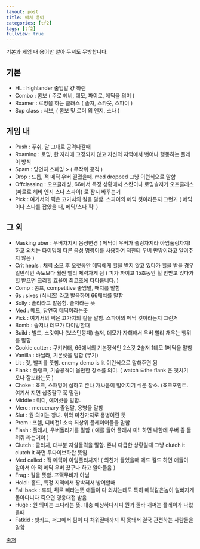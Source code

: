 ```yaml
---
layout: post
title: 매치 용어
categories: [tf2]
tags: [tf2]
fullview: true
---
```


기본과 게임 내 용어만 알아 두셔도 무방합니다.

## 기본
- HL : highlander 줄임말 걍 하랜 
- Combo : 콤보 ( 주로 헤비, 데모, 파이로, 메딕을 의미 )
- Roamer : 로밍을 하는 클래스 ( 솔져, 스카웃, 스파이 )
- Sup class : 서브, ( 콤보 및 로머 외 엔지, 스나 )

## 게임 내
- Push : 푸쉬, 말 그대로 공격나갈때 
- Roaming : 로밍, 한 자리에 고정되지 않고 자신의 지역에서 벗어나 행동하는 플레이 방식
- Spam : 당연히 스패밍 > ( 무작위 공격 )
- Drop : 드롭, 적 메딕 우버 떨궜을때. med dropped 그냥 이런식으로 말함 
- Offclassing : 오프클래싱, 66에서 특정 상황에서 
스캇이나 로밍솔저가 오프클래스 (파로로 헤비 엔지 스나 스파이) 로 잠시 바꾸는거 
- Pick : 여기서의 픽은 고가치의 킬을 말함. 스파이의 메딕 컷이라든지 그런거 
( 메딕이나 스나를 잡았을 때, 메딕/스나 픽! )

## 그 외
- Masking uber : 우버차지시 음성변경
( 메딕이 우버가 풀링차지라 아임풀링차지! 하고 외치는 타이밍에 다른 음성 명령어를 사용하여 적한테 우버 만땅이라고 알려주지 않음 )
- Crit heals : 채력 소모 후 오랫동안 메딕에게 힐을 받지 않고 있다가 힐을 받을 경우 일반적인 속도보다 훨씬 빨리 체력차게 됨
( 피가 까이고 15초동안 힐 안받고 있다가 힐 받으면 크리힐 효율이 최고조에 다다릅니다. )
- Comp : 콤프, competitive 줄임말, 매치를 말함 
- 6s : sixes (식시즈) 라고 발음하며 66매치를 말함 
- Solly : 솔리라고 발음함. 솔저라는 뜻 
- Med : 메드, 당연히 메딕이라는뜻 
- Pick : 여기서의 픽은 고가치의 킬을 말함. 스파이의 메딕 컷이라든지 그런거 
- Bomb : 솔저나 데모가 다이빙할때 
- Build : 빌드, 스캇이나 (보스턴깡패) 솔저, 데모가 자해해서 우버 빨리 채우는 행위를 말함 
- Cookie cutter : 쿠키커터, 66에서의 기본정석인 2스캇 2솔저 1데모 1메딕을 말함 
- Vanilla : 바닐라, 기본셋을 말함 (무기) 
- Lit : 릿, 빨피를 뜻함. enemy demo is lit 이런식으로 말해주면 됨 
- Flank : 플랭크, 기습공격이 올만한 장소를 의미. 
( watch ㅌthe flank 은 뒷치기 오나 잘보라는뜻 ) 
- Choke : 쵸크, 스패밍이 심하고 존나 개싸움이 벌어지기 쉬운 장소. 
(쵸크포인트. 여기서 지면 십중팔구 쭉 밀림) 
- Middie : 미디, 에어샷을 말함. 
- Merc : mercenary 줄임말, 용병을 말함 
- Slut : 원 의미는 창녀. 위와 마찬가지로 용병이란 뜻
- Prem : 프렘, 디비전1 소속 최상위 플레이어들을 말함
- Flash : 플래시, 우버돌리기를 말함 
( 예를 들어 플래시 미!! 하면 나한테 우버 좀 돌려줘 라는거야 ) 
- Clutch : 클러치, 대부분 자살돌격을 말함. 
존나 다급한 상황일때 그냥 clutch it clutch it 하면 두다이브하란 뜻임. 
- Med called : 적 메딕이 아임풀리차지! 
( 외친거 들었을때 메드 컬드 하면 애들이 알아서 아 적 메딕 우버 찼구나 하고 알아들음 )
- Frag : 킬을 뜻함. 프랙무비가 아님
- Hold : 홀드, 특정 지역에서 짱박혀서 방어할때 
- Fall back : 후퇴, 뒤로 빼라는뜻 애들이 다 외치는데도 
특히 메딕같은놈이 얼빠지게 돌아다니다 죽으면 영웅대접 받음
- Huge : 원 의미는 크다라는 뜻. 대충 예상하다시피 뭔가 졸라 개쩌는 플레이가 나왔을때 
- Fatkid : 팻키드, 퍼그에서 팀이 다 채워질때까지 픽 못돼서 결국 관전하는 사람들을 말함

[출저](http://steamcommunity.com/groups/MatchJunkShop/discussions/0/1483232961050904123/)

